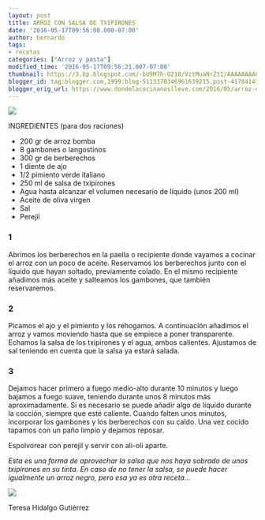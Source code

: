 ```yaml
---
layout: post
title: ARROZ CON SALSA DE TXIPIRONES
date: '2016-05-17T09:56:00.000-07:00'
author: bernardo
tags:
- recetas
categories: ["Arroz y pasta"]
modified_time: '2016-05-17T09:56:21.007-07:00'
thumbnail: https://3.bp.blogspot.com/-bU9M7h-O210/VztMuaNrZtI/AAAAAAAACr0/fYPevzMo60YtCfu-4c-6lj4WJ5x1ZIA5QCLcB/s400/01.jpg
blogger_id: tag:blogger.com,1999:blog-5113370346961639215.post-4178414349058339509
blogger_orig_url: https://www.dondelacocinanoslleve.com/2016/05/arroz-con-salsa-de-txipirones.html
---
```


![](https://3.bp.blogspot.com/-bU9M7h-O210/VztMuaNrZtI/AAAAAAAACr0/fYPevzMo60YtCfu-4c-6lj4WJ5x1ZIA5QCLcB/s400/01.JPG)

  
INGREDIENTES (para dos raciones)
* 200 gr de arroz bomba
* 8 gambones o langostinos
* 300 gr de berberechos
* 1 diente de ajo
* 1/2 pimiento verde italiano
* 250 ml de salsa de txipirones
* Agua hasta alcanzar el volumen necesario de líquido (unos 200 ml)
* Aceite de oliva virgen
* Sal
* Perejil  

### 1

Abrimos los berberechos en la paella o recipiente donde vayamos a cocinar el arroz con un poco de aceite. Reservamos los berberechos junto con el líquido que hayan soltado, previamente colado. En el mismo recipiente añadimos más aceite y salteamos los gambones, que también reservaremos.  

### 2

Picamos el ajo y el pimiento y los rehogamos. A continuación añadimos el arroz y vamos moviendo hasta que se empiece a poner transparente. Echamos la salsa de los txipirones y el agua, ambos calientes. Ajustamos de sal teniendo en cuenta que la salsa ya estará salada.  

### 3

Dejamos hacer primero a fuego medio-alto durante 10 minutos y luego bajamos a fuego suave, teniendo durante unos 8 minutos más aproximadamente. Si es necesario se puede añadir algo de líquido durante la cocción, siempre que esté caliente. Cuando falten unos minutos, incorporar los gambones y los berberechos con su caldo. Una vez cocido tapamos con un paño limpio y dejamos reposar.  

Espolvorear con perejil y servir con ali-oli aparte.  

_Esta es una forma de aprovechar la salsa que nos haya sobrado de unos txipirones en su tinta. En caso de no tener la salsa, se puede hacer igualmente un arroz negro, pero esa ya es otra receta…_

![](https://3.bp.blogspot.com/-K0RzO5q7BjY/VztM5VV4kZI/AAAAAAAACr4/wPf6KfMVB1IaOP94vvFCcGgP80QJyXkcQCLcB/s400/02.JPG)

  
  
Teresa Hidalgo Gutiérrez
